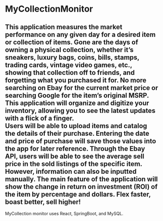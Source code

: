 # MyCollectionMonitor

This application measures the market performance on any given day for a desired item or collection of items. Gone are the days of owning a physical collection, whether it’s sneakers, luxury bags, coins, bills, stamps, trading cards, vintage video games, etc., showing that collection off to friends, and forgetting what you purchased it for. No more searching on Ebay for the current market price or searching Google for the item’s original MSRP. This application will organize and digitize your inventory, allowing you to see the latest updates with a flick of a finger. <br> Users will be able to upload items and catalog the details of their purchase. Entering the date and price of purchase will save those values into the app for later reference. Through the Ebay API, users will be able to see the average sell price in the sold listings of the specific item. However, information can also be inputted manually. The main feature of the application will show the change in return on investment (ROI) of the item by percentage and dollars. Flex faster, boast better, sell higher!
-


MyCollection monitor uses React, SpringBoot, and MySQL.


